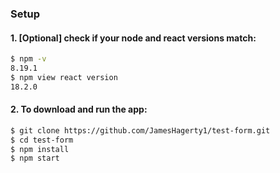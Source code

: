 ### Setup
#### 1. [Optional] check if your node and react versions match:
```bash
$ npm -v
8.19.1
$ npm view react version
18.2.0
```
#### 2. To download and run the app:
```bash
$ git clone https://github.com/JamesHagerty1/test-form.git
$ cd test-form
$ npm install
$ npm start
```
